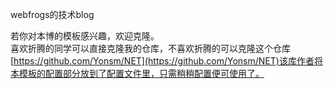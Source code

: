 webfrogs的技术blog

若你对本博的模板感兴趣，欢迎克隆。    
喜欢折腾的同学可以直接克隆我的仓库，不喜欢折腾的可以克隆这个仓库[https://github.com/Yonsm/NET](https://github.com/Yonsm/NET)该库作者将本模板的配置部分放到了配置文件里，只需稍稍配置便可使用了。